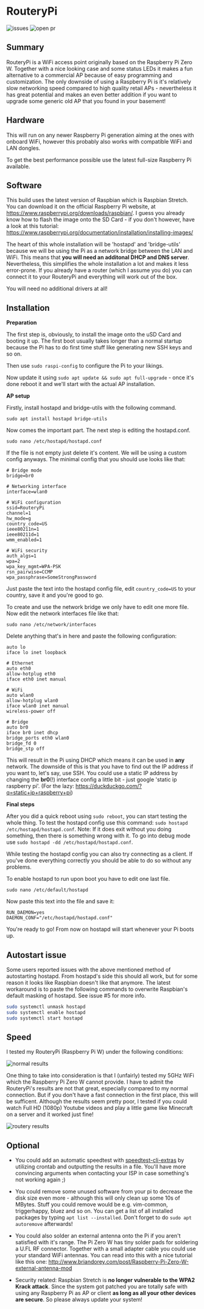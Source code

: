 # RouteryPi

![issues](https://img.shields.io/github/issues/Phoenix1747/RouteryPi.svg?style=for-the-badge) ![open pr](https://img.shields.io/github/issues-pr-raw/phoenix1747/RouteryPi.svg?style=for-the-badge)

## Summary

RouteryPi is a WiFi access point originally based on the Raspberry Pi Zero W. Together with a nice looking case and some status LEDs it makes a fun alternative to a commercial AP because of easy programming and customization. The only downside of using a Raspberry Pi is it's relatively slow networking speed compared to high quality retail APs - nevertheless it has great potential and makes an even better addition if you want to upgrade some generic old AP that you found in your basement!

## Hardware

This will run on any newer Raspberry Pi generation aiming at the ones with onboard WiFi, however this probably also works with compatible WiFi and LAN dongles.

To get the best performance possible use the latest full-size Raspberry Pi available.

## Software

This build uses the latest version of Raspbian which is Raspbian Stretch. You can download it on the official Raspberry Pi website, at https://www.raspberrypi.org/downloads/raspbian/. I guess you already know how to flash the image onto the SD Card - if you don't however, have a look at this tutorial: https://www.raspberrypi.org/documentation/installation/installing-images/

The heart of this whole installation will be 'hostapd' and 'bridge-utils' because we will be using the Pi as a network bridge between the LAN and WiFi. This means that **you will need an additonal DHCP and DNS server**. Nevertheless, this simplifies the whole installation a lot and makes it less error-prone. If you already have a router (which I assume you do) you can connect it to your RouteryPi and everything will work out of the box.

You will need no additional drivers at all!

## Installation

**Preparation**

The first step is, obviously, to install the image onto the uSD Card and booting it up. The first boot usually takes longer than a normal startup because the Pi has to do first time stuff like generating new SSH keys and so on.

Then use ```sudo raspi-config``` to configure the Pi to your likings.

Now update it using ```sudo apt update && sudo apt full-upgrade``` - once it's done reboot it and we'll start with the actual AP installation.

**AP setup**

Firstly, install hostapd and bridge-utils with the following command.
```
sudo apt install hostapd bridge-utils
```

Now comes the important part. The next step is editing the hostapd.conf.
```
sudo nano /etc/hostapd/hostapd.conf
```

If the file is not empty just delete it's content. We will be using a custom config anyways. The minimal config that you should use looks like that:
```
# Bridge mode
bridge=br0

# Networking interface
interface=wlan0

# WiFi configuration
ssid=RouteryPi
channel=1
hw_mode=g
country_code=US
ieee80211n=1
ieee80211d=1
wmm_enabled=1

# WiFi security
auth_algs=1
wpa=2
wpa_key_mgmt=WPA-PSK
rsn_pairwise=CCMP
wpa_passphrase=SomeStrongPassword
```
Just paste the text into the hostapd config file, edit ```country_code=US``` to your country, save it and you're good to go.

To create and use the network bridge we only have to edit one more file. Now edit the network interfaces file like that:
```
sudo nano /etc/network/interfaces
```

Delete anything that's in here and paste the following configuration:
```
auto lo
iface lo inet loopback

# Ethernet
auto eth0
allow-hotplug eth0
iface eth0 inet manual

# WiFi
auto wlan0
allow-hotplug wlan0
iface wlan0 inet manual
wireless-power off

# Bridge
auto br0
iface br0 inet dhcp
bridge_ports eth0 wlan0
bridge_fd 0
bridge_stp off
```
This will result in the Pi using DHCP which means it can be used in **any** network. The downside of this is that you have to find out the IP address if you want to, let's say, use SSH. You could use a static IP address by changing the **br0**(!) interface config a little bit - just google 'static ip raspberry pi'. (For the lazy: https://duckduckgo.com/?q=static+ip+raspberry+pi)

**Final steps**

After you did a quick reboot using ```sudo reboot```, you can start testing the whole thing. To test the hostapd config use this command: ```sudo hostapd /etc/hostapd/hostapd.conf```. Note: If it does exit without you doing something, then there is something wrong with it. To go into debug mode use ```sudo hostapd -dd /etc/hostapd/hostapd.conf```.

While testing the hostapd config you can also try connecting as a client. If you've done everything correctly you should be able to do so without any problems.

To enable hostapd to run upon boot you have to edit one last file.
```
sudo nano /etc/default/hostapd
```

Now paste this text into the file and save it:
```
RUN_DAEMON=yes
DAEMON_CONF="/etc/hostapd/hostapd.conf"
```

You're ready to go! From now on hostapd will start whenever your Pi boots up.

## Autostart issue

Some users reported issues with the above mentioned method of autostarting hostapd. From hostapd's side this should all work, but for some reason it looks like Raspbian doesn't like that anymore. The latest workaround is to paste the following commands to overwrite Raspbian's default masking of hostapd. See issue #5 for more info.

```sh
sudo systemctl unmask hostapd
sudo systemctl enable hostapd
sudo systemctl start hostapd
```

## Speed

I tested my RouteryPi (Raspberry Pi W) under the following conditions:

![normal results](https://phoenix1747.github.io/host/normal_result.png)

One thing to take into consideration is that I (unfairly) tested my 5GHz WiFi which the Raspberry Pi Zero W cannot provide. I have to admit the RouteryPi's results are not that great, especially compared to my normal connection. But if you don't have a fast connection in the first place, this will be sufficent. Although the results seem pretty poor, I tested if you could watch Full HD (1080p) Youtube videos and play a little game like Minecraft on a server and it worked just fine!

![routery results](https://phoenix1747.github.io/host/routery_result.png)

## Optional

* You could add an automatic speedtest with [speedtest-cli-extras](https://github.com/HenrikBengtsson/speedtest-cli-extras) by utilizing crontab and outputting the results in a file. You'll have more convincing arguments when contacting your ISP in case something's not working again ;)

* You could remove some unused software from your pi to decrease the disk size even more - although this will only clean up some 10s of MBytes. Stuff you could remove would be e.g. vim-common, triggerhappy, bluez and so on. You can get a list of all installed packages by typing ```apt list --installed```. Don't forget to do ```sudo apt autoremove``` afterwards!

* You could also solder an external antenna onto the Pi if you aren't satisfied with it's range. The Pi Zero W has tiny solder pads for soldering a U.FL RF connector. Together with a small adapter cable you could use your standard WiFi antennas. You can read into this with a nice tutorial like this one: http://www.briandorey.com/post/Raspberry-Pi-Zero-W-external-antenna-mod

* Security related: Raspbian Stretch is **no longer vulnerable to the WPA2 Krack attack**. Since the system got patched you are totally safe with using any Raspberry Pi as AP or client **as long as all your other devices are secure**. So please always update your system!
